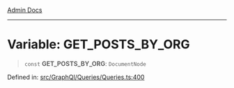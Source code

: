 [Admin Docs](/)

***

# Variable: GET\_POSTS\_BY\_ORG

> `const` **GET\_POSTS\_BY\_ORG**: `DocumentNode`


Defined in: [src/GraphQl/Queries/Queries.ts:400](https://github.com/PalisadoesFoundation/talawa-admin/blob/main/src/GraphQl/Queries/Queries.ts#L400)
